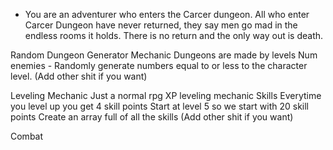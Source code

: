 - You are an adventurer who enters the Carcer dungeon. All who enter Carcer Dungeon have never returned, they say men go mad in the endless rooms it holds. There is no return and the only way out is death.  

Random Dungeon Generator Mechanic
Dungeons are made by levels
Num enemies - Randomly generate numbers equal to or less to the character level.
(Add other shit if you want)

Leveling Mechanic
Just a normal rpg XP leveling mechanic
Skills
Everytime you level up you get 4 skill points
Start at level 5 so we start with 20 skill points
Create an array full of all the skills
(Add other shit if you want)

Combat 
